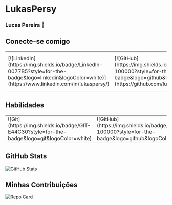 # LukasPersy 
### Lucas Pereira 👋


## Conecte-se comigo
<table>
  <tr>
    <td>[![LinkedIn](https://img.shields.io/badge/LinkedIn-0077B5?style=for-the-badge&logo=linkedin&logoColor=white)](https://www.linkedin.com/in/lukaspersy/)</td>
    <td>[![GitHub](https://img.shields.io/badge/GitHub-100000?style=for-the-badge&logo=github&logoColor=white)](https://github.com/lukaspersy)</td>
    <td>[![E-mail](https://img.shields.io/badge/-Email-000?style=for-the-badge&logo=microsoft-outlook&logoColor=007BFF)](mailto:lukaspersy@yahoo.com)</td>
    <td>[![Instagram](https://img.shields.io/badge/-Instagram-%23E4405F?style=for-the-badge&logo=instagram&logoColor=white)](https://www.instagram.com/lukaspersy/)</td>
  </tr>
</table>

## Habilidades
<table>
  <tr>
    <td>![Git](https://img.shields.io/badge/GIT-E44C30?style=for-the-badge&logo=git&logoColor=white)</td>
    <td>![GitHub](https://img.shields.io/badge/GitHub-100000?style=for-the-badge&logo=github&logoColor=white)</td>
    <td>![Java](https://img.shields.io/badge/java-%23ED8B00.svg?style=for-the-badge&logo=openjdk&logoColor=white)</td>
    <td>![Spring](https://img.shields.io/badge/spring-%236DB33F.svg?style=for-the-badge&logo=spring&logoColor=white)</td>
    <td>![MySQL](https://img.shields.io/badge/MySQL-00000F?style=for-the-badge&logo=mysql&logoColor=white)</td>
    <td>![PostgreSQL](https://img.shields.io/badge/PostgreSQL-000?style=for-the-badge&logo=postgresql)</td>
  </tr>
</table>

## GitHub Stats
![GitHub Stats](https://github-readme-stats.vercel.app/api?username=lukaspersy&theme=transparent&bg_color=000&border_color=30A3DC&show_icons=true&icon_color=30A3DC&title_color=E94D5F&text_color=FFF)

## Minhas Contribuições
[![Repo Card](https://github-readme-stats.vercel.app/api/pin/?username=lukaspersy&repo=dio-lab-open-source&bg_color=000&border_color=30A3DC&show_icons=true&icon_color=30A3DC&title_color=E94D5F&text_color=FFF)](https://github.com/lukaspersy/dio-lab-open-source)



